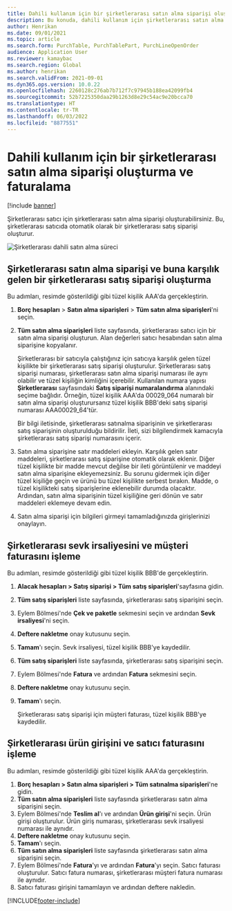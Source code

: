 ```yaml
---
title: Dahili kullanım için bir şirketlerarası satın alma siparişi oluşturma ve faturalama
description: Bu konuda, dahili kullanım için şirketlerarası satın alma siparişinin nasıl oluşturulacağı ve faturalanacağı açıklanmaktadır
author: Henrikan
ms.date: 09/01/2021
ms.topic: article
ms.search.form: PurchTable, PurchTablePart, PurchLineOpenOrder
audience: Application User
ms.reviewer: kamaybac
ms.search.region: Global
ms.author: henrikan
ms.search.validFrom: 2021-09-01
ms.dyn365.ops.version: 10.0.22
ms.openlocfilehash: 2260128c276ab7b712f7c97945b188ea42099fb4
ms.sourcegitcommit: 52b7225350daa29b1263d8e29c54ac9e20bcca70
ms.translationtype: HT
ms.contentlocale: tr-TR
ms.lasthandoff: 06/03/2022
ms.locfileid: "8877551"
---
```

# <a name="create-and-invoice-an-intercompany-purchase-order-for-internal-use"></a>Dahili kullanım için bir şirketlerarası satın alma siparişi oluşturma ve faturalama

[!include [banner](../../includes/banner.md)]

Şirketlerarası satıcı için şirketlerarası satın alma siparişi oluşturabilirsiniz. Bu, şirketlerarası satıcıda otomatik olarak bir şirketlerarası satış siparişi oluşturur.

![Şirketlerarası dahili satın alma süreci](media/intercompanypurchaseprocess.png)

## <a name="create-an-intercompany-purchase-order-and-a-corresponding-intercompany-sales-order"></a>Şirketlerarası satın alma siparişi ve buna karşılık gelen bir şirketlerarası satış siparişi oluşturma

Bu adımları, resimde gösterildiği gibi tüzel kişilik AAA'da gerçekleştirin.

1. **Borç hesapları** \> **Satın alma siparişleri** \> **Tüm satın alma siparişleri**'ni seçin.
1. **Tüm satın alma siparişleri** liste sayfasında, şirketlerarası satıcı için bir satın alma siparişi oluşturun. Alan değerleri satıcı hesabından satın alma siparişine kopyalanır.

    Şirketlerarası bir satıcıyla çalıştığınız için satıcıya karşılık gelen tüzel kişilikte bir şirketlerarası satış siparişi oluşturulur. Şirketlerarası satış siparişi numarası, şirketlerarası satın alma siparişi numarası ile aynı olabilir ve tüzel kişiliğin kimliğini içerebilir. Kullanılan numara yapısı **Şirketlerarası** sayfasındaki **Satış siparişi numaralandırma** alanındaki seçime bağlıdır. Örneğin, tüzel kişilik AAA'da 00029\_064 numaralı bir satın alma siparişi oluşturursanız tüzel kişilik BBB'deki satış siparişi numarası AAA00029\_64'tür.

    Bir bilgi iletisinde, şirketlerarası satınalma siparişinin ve şirketlerarası satış siparişinin oluşturulduğu bildirilir. İleti, sizi bilgilendirmek kamacıyla şirketlerarası satış siparişi numarasını içerir.

1. Satın alma siparişine satır maddeleri ekleyin. Karşılık gelen satır maddeleri, şirketlerarası satış siparişine otomatik olarak eklenir. Diğer tüzel kişilikte bir madde mevcut değilse bir ileti görüntülenir ve maddeyi satın alma siparişine ekleyemezsiniz. Bu sorunu gidermek için diğer tüzel kişiliğe geçin ve ürünü bu tüzel kişilikte serbest bırakın. Madde, o tüzel kişilikteki satış siparişlerine eklenebilir durumda olacaktır. Ardından, satın alma siparişinin tüzel kişiliğine geri dönün ve satır maddeleri eklemeye devam edin.
1. Satın alma siparişi için bilgileri girmeyi tamamladığınızda girişlerinizi onaylayın.

## <a name="process-the-intercompany-packing-slip-and-customer-invoice"></a>Şirketlerarası sevk irsaliyesini ve müşteri faturasını işleme

Bu adımları, resimde gösterildiği gibi tüzel kişilik BBB'de gerçekleştirin.

1. **Alacak hesapları \> Satış siparişi \> Tüm satış siparişleri**'sayfasına gidin.
1. **Tüm satış siparişleri** liste sayfasında, şirketlerarası satış siparişini seçin.
1. Eylem Bölmesi'nde **Çek ve paketle** sekmesini seçin ve ardından **Sevk irsaliyesi**'ni seçin.
1. **Deftere nakletme** onay kutusunu seçin.
1. **Tamam**'ı seçin. Sevk irsaliyesi, tüzel kişilik BBB'ye kaydedilir.
1. **Tüm satış siparişleri** liste sayfasında, şirketlerarası satış siparişini seçin.
1. Eylem Bölmesi'nde **Fatura** ve ardından **Fatura** sekmesini seçin.
1. **Deftere nakletme** onay kutusunu seçin.
1. **Tamam**'ı seçin.

    Şirketlerarası satış siparişi için müşteri faturası, tüzel kişilik BBB'ye kaydedilir.

## <a name="process-the-intercompany-product-receipt-and-vendor-invoice"></a>Şirketlerarası ürün girişini ve satıcı faturasını işleme

Bu adımları, resimde gösterildiği gibi tüzel kişilik AAA'da gerçekleştirin.

1. **Borç hesapları \> Satın alma siparişleri \> Tüm satınalma siparişleri**'ne gidin.
1. **Tüm satın alma siparişleri** liste sayfasında şirketlerarası satın alma siparişini seçin.
1. Eylem Bölmesi'nde **Teslim al**'ı ve ardından **Ürün girişi**'ni seçin. Ürün girişi oluşturulur. Ürün giriş numarası, şirketlerarası sevk irsaliyesi numarası ile aynıdır.
1. **Deftere nakletme** onay kutusunu seçin.
1. **Tamam**'ı seçin.
1. **Tüm satın alma siparişleri** liste sayfasında şirketlerarası satın alma siparişini seçin.
1. Eylem Bölmesi'nde **Fatura**'yı ve ardından **Fatura**'yı seçin. Satıcı faturası oluşturulur. Satıcı fatura numarası, şirketlerarası müşteri fatura numarası ile aynıdır.
1. Satıcı faturası girişini tamamlayın ve ardından deftere nakledin.

[!INCLUDE[footer-include](../../includes/footer-banner.md)]

